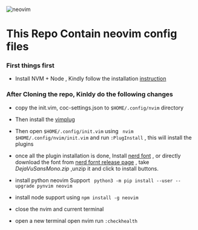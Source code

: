 
![neovim](https://www.vectorlogo.zone/logos/neovimio/neovimio-ar21.svg)
# This Repo Contain neovim config files 

### First things first
* Install NVM + Node , Kindly follow the installation [instruction](https://gist.github.com/d2s/372b5943bce17b964a79#file-installing-node-with-nvm-md)
 

### After Cloning the repo, Kinldy do the following changes
* copy the init.vim, coc-settings.json to ```$HOME/.config/nvim``` directory 
* Then install the [vimplug](https://github.com/junegunn/vim-plug)
* Then open ```$HOME/.config/init.vim``` using ``` nvim $HOME/.config/nvim/init.vim``` and run ```:PlugInstall``` , this will install the plugins
* once all the plugin installation is done, Install  [nerd font](https://github.com/ryanoasis/nerd-fonts#font-installation) , or directly download the font from [nerd fornt release page](https://github.com/ryanoasis/nerd-fonts/releases) , take *DejaVuSansMono.zip* ,unzip it and click to install buttons.

* install python neovim Support ``` python3 -m pip install --user --upgrade pynvim neovim```

* install node support using ```npm install -g neovim```

* close the nvim and current terminal

* open a new terminal open nvim run ```:checkhealth```

